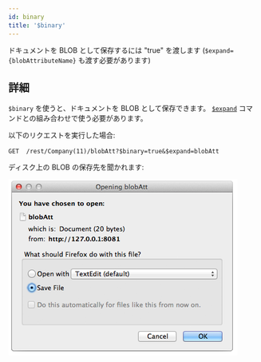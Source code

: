 ```yaml
---
id: binary
title: '$binary'
---
```


ドキュメントを BLOB として保存するには "true" を渡します (`$expand={blobAttributeName}` も渡す必要があります)

## 詳細

`$binary` を使うと、ドキュメントを BLOB として保存できます。  [`$expand`]($expand.md) コマンドとの組み合わせで使う必要があります。

以下のリクエストを実行した場合:

```
GET  /rest/Company(11)/blobAtt?$binary=true&$expand=blobAtt
```

ディスク上の BLOB の保存先を聞かれます:

![](../assets/en/REST/binary.png)

